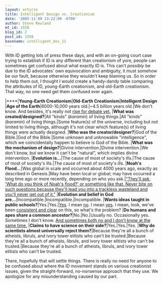 ```yaml
---
layout: article
title: Intelligent Design vs. Creationism
date: '2005-11-09 13:22:09 -0700'
author: Steve Reuland
mt_id: 1559
blog_id: 2
post_id: 1559
basename: intelligent_des_11
---
```

With ID getting lots of press these days, and with an on-going court case trying to establish if ID is any different than creationism of yore, people can sometimes get confused about what exactly ID is.  This can't _possibly_ be due to the ID advocates' own equivocation and ambiguity, it must somehow be our fault, because otherwise they wouldn't keep blaming us.  So in order to help them out, I thought I would create a handy-dandy table comparing the attributes of ID, young-Earth creationism, and old-Earth creationism.  That way, no one need get them confused ever again.    


|****|**Young-Earth Creationism**|**Old-Earth Creationism**|**Intelligent Design**
|**Age of the Earth**|6000-10,000 years old.|~4.5 billion years old.|We don't know.  And besides, it's really not [ripe for debate yet.](http://www.pandasthumb.org/pt-archives/000538.html)
|**What was created/designed?**|All "kinds" (_baramin_) of living things.|All "kinds" (_baramin_) of living things.|Some feature(s) of the universe, including but not limited to living things, although it's not clear which feature(s) of living things were actually designed.
|**Who was the creator/designer?**|God of the Bible.|God of the Bible.|Some unknown and unknowable "intelligence", which we coincidentally happen to believe is God of the Bible. 
|**What was the mechanism of design?**|Divine intervention.|Divine intervention.|We don't know, but we know it can't be "natural", which implies divine intervention.
|**Evolution is...**|The cause of most of society's ills.|The cause of most of society's ills.|The cause of most of society's ills.
|**Noah's Flood...**|Was global in scale and occurred about 4000 years ago, exactly as described in Genesis.|May have been local or global; may have occurred a long time ago or more recently, depending on who you ask.|["They'll ask, 'What do you think of Noah's flood?' or something like that. Never bite on such questions because they'll lead you into a trackless wasteland and you'll never get out of it."](http://www.touchstonemag.com/docs/issues/15.5docs/15-5pg40.html)
|**Evolution and belief in God are...**|Incompatible.|Incompatible.|Incompatible.
|**Wants ideas taught in public schools?**|Yes.|Yes.|[Yes](http://www.christianitytoday.com/ct/2002/010/10.22.html).  I mean [no](http://www.discovery.org/scripts/viewDB/index.php?program=CSC&amp;command=view&amp;id=1134).  I mean [yes](http://www.designinference.com/documents/2002.07.Mike_Gene.htm).  I mean, look, we've been [consistent and clear](http://www.discovery.org/scripts/viewDB/index.php?command=view&amp;id=3003&amp;program=News&amp;callingPage=discoMainPage) on this, so what's the problem?
|**Do humans and apes share a common ancestor?**|No.|No.|Usually no. Occasionally yes. Sometimes I don't know.  [And sometimes both no and I don't know at the same time.](http://www.pandasthumb.org/pt-archives/000989.html)
|**Claims to have science on their side?**|Yes.|Yes.|Yes.
|**Why do scientists almost universally reject them?**|Because they're all a bunch of atheists, libruls, and ivory tower elitists who can't be trusted.|Because they're all a bunch of atheists, libruls, and ivory tower elitists who can't be trusted.|Because they're all a bunch of atheists, libruls, and ivory tower elitists who can't be trusted.



There, hopefully that will settle things.  There is really no need for anyone to be confused about where the ID movement stands on various creationist issues, given the straight-forward, no-nonsense approach that they use.  We apologize for any misunderstanding caused by our part.
